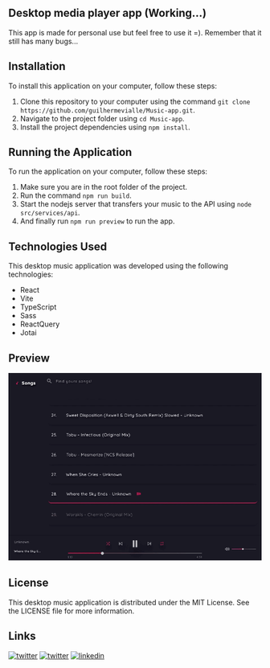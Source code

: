 ## Desktop media player app (Working...)
This app is made for personal use but feel free to use it =). Remember that it still has many bugs...

## Installation

To install this application on your computer, follow these steps:

1.  Clone this repository to your computer using the command `git clone 
https://github.com/guilhermevialle/Music-app.git`.
3.  Navigate to the project folder using `cd Music-app`.
4.  Install the project dependencies using `npm install`.

## 
## Running the Application

To run the application on your computer, follow these steps:

1.  Make sure you are in the root folder of the project.
2.  Run the command `npm run build`.
3. Start the nodejs server that transfers your music to the API using `node src/services/api`.
4. And finally run `npm run preview` to run the app.

## Technologies Used

This desktop music application was developed using the following technologies:

-   React
-   Vite
-   TypeScript
- Sass
- ReactQuery
- Jotai

## Preview

   ![](https://github.com/guilhermevialle/Music-app/blob/main/preview/AppPreviewGif.gif)


## License

This desktop music application is distributed under the MIT License. See the LICENSE file for more information.

## Links

[![twitter](https://img.shields.io/badge/twitter-1DA1F2?style=for-the-badge&logo=twitter&logoColor=white)](https://twitter.com/guivialle)
[![twitter](https://img.shields.io/badge/Instagram-E4405F?style=for-the-badge&logo=instagram&logoColor=white)](https://www.instagram.com/guilherme.vialle/)
[![linkedin](https://img.shields.io/badge/linkedin-0A66C2?style=for-the-badge&logo=linkedin&logoColor=white)](https://www.linkedin.com/in/guilherme-vialle-4b1a9820a/)
